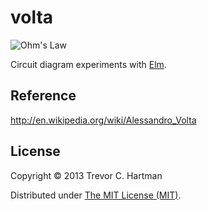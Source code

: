 # volta

<img alt="Ohm's Law" src="http://upload.wikimedia.org/wikipedia/commons/f/fb/Ohm%27s_law_triangle.svg" />

Circuit diagram experiments with [Elm](http://elm-lang.org/).

## Reference

http://en.wikipedia.org/wiki/Alessandro_Volta

## License

Copyright © 2013 Trevor C. Hartman

Distributed under [The MIT License (MIT)](LICENSE).
